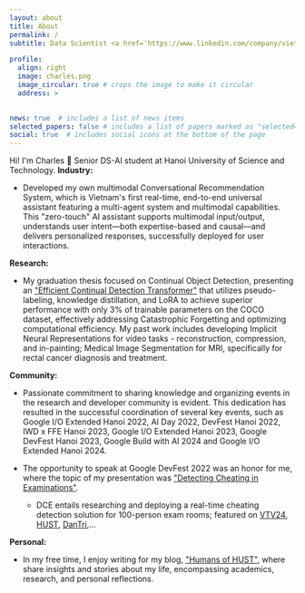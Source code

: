 ```yaml
---
layout: about
title: About
permalink: /
subtitle: Data Scientist <a href='https://www.linkedin.com/company/viettel-telecom-careers/'>@Viettel Telecom</a>

profile:
  align: right
  image: charles.png
  image_circular: true # crops the image to make it circular
  address: >
   

news: true  # includes a list of news items
selected_papers: false # includes a list of papers marked as "selected={true}"
social: true  # includes social icons at the bottom of the page
---
```

Hi! I'm Charles 🤗 Senior DS-AI student at Hanoi University of Science and Technology.
**Industry:** 
* Developed my own multimodal Conversational Recommendation System, which is Vietnam's first real-time, end-to-end universal assistant featuring a multi-agent system and multimodal capabilities. This "zero-touch" AI assistant supports multimodal input/output, understands user intent—both expertise-based and causal—and delivers personalized responses, successfully deployed for user interactions.
  
**Research:** 
* My graduation thesis focused on Continual Object Detection, presenting an ["Efficient Continual Detection Transformer"](https://www.linkedin.com/feed/update/urn:li:activity:7209885129920368640/) that utilizes pseudo-labeling, knowledge distillation, and LoRA to achieve superior performance with only 3% of trainable parameters on the COCO dataset, effectively addressing Catastrophic Forgetting and optimizing computational efficiency. My past work includes developing Implicit Neural Representations for video tasks - reconstruction, compression, and in-painting; Medical Image Segmentation for MRI, specifically for rectal cancer diagnosis and treatment.

**Community:** 

* Passionate commitment to sharing knowledge and organizing events in the research and developer community is evident. This dedication has resulted in the successful coordination of several key events, such as Google I/O Extended Hanoi 2022, AI Day 2022, DevFest Hanoi 2022, IWD x FFE Hanoi 2023, Google I/O Extended Hanoi 2023, Google DevFest Hanoi 2023, Google Build with AI 2024 and Google I/O Extended Hanoi 2024.
  
* The opportunity to speak at Google DevFest 2022 was an honor for me, where the topic of my presentation was ["Detecting Cheating in Examinations"](https://www.facebook.com/GDGhanoi/photos/a.295913770557546/2473122272836674/).
  * DCE entails researching and deploying a real-time cheating detection solution for 100-person exam rooms; featured on [VTV24](https://www.facebook.com/tintucvtv24/videos/772744667380774), [HUST](https://hust.edu.vn/vi/news/tin-tuc-su-kien/phan-mem-chong-gian-lan-thi-cu-duoc-nhom-sinh-vien-thu-nghiem-thanh-cong-648900.html), [DanTri](https://dantri.com.vn/giao-duc/phan-mem-chong-gian-lan-thi-cu-duoc-nhom-sinh-vien-thu-nghiem-thanh-cong-20220906211003512.htm),...

**Personal:** 

* In my free time, I enjoy writing for my blog, ["Humans of HUST"](https://www.facebook.com/pageofhumanshust), where share insights and stories about my life, encompassing academics, research, and personal reflections.